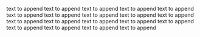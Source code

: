 text to append
text to append
text to append
text to append
text to append
text to append
text to append
text to append
text to append
text to append
text to append
text to append
text to append
text to append
text to append
text to append
text to append
text to append
text to append
